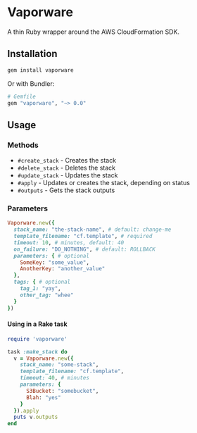 # Vaporware

A thin Ruby wrapper around the AWS CloudFormation SDK.

## Installation

```bash
gem install vaporware
```

Or with Bundler:
```ruby
# Gemfile
gem "vaporware", "~> 0.0"
```

## Usage

### Methods

- `#create_stack` - Creates the stack
- `#delete_stack` - Deletes the stack
- `#update_stack` - Updates the stack
- `#apply` -  Updates or creates the stack, depending on status
- `#outputs` - Gets the stack outputs

### Parameters

```ruby
Vaporware.new({
  stack_name: "the-stack-name", # default: change-me
  template_filename: "cf.template", # required
  timeout: 10, # minutes, default: 40
  on_failure: "DO_NOTHING", # default: ROLLBACK
  parameters: { # optional
    SomeKey: "some_value",
    AnotherKey: "another_value"
  },
  tags: { # optional
    tag_1: "yay",
    other_tag: "whee"
  }
})
```

#### Using in a Rake task

```ruby
require 'vaporware'

task :make_stack do
  v = Vaporware.new({
    stack_name: "some-stack",
    template_filename: "cf.template",
    timeout: 40, # minutes
    parameters: {
      S3Bucket: "somebucket",
      Blah: "yes"
    }
  }).apply
  puts v.outputs
end
```
